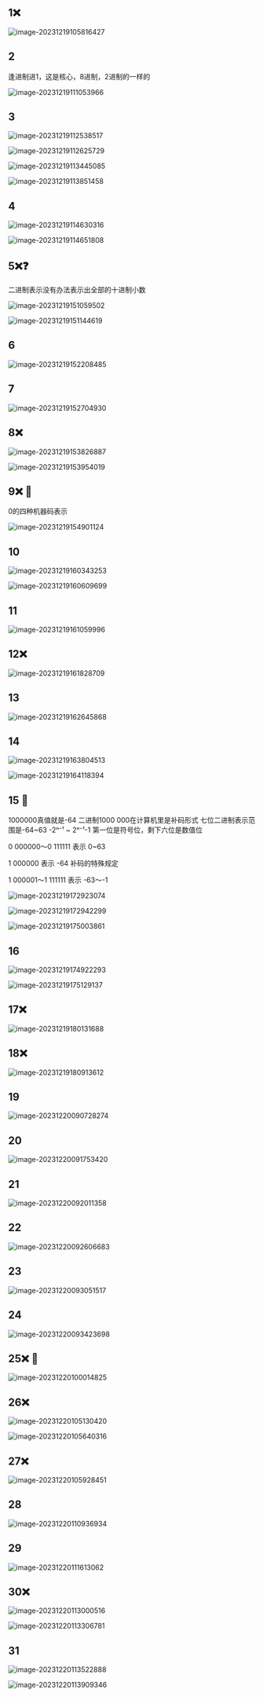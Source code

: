 ## 1❌

![image-20231219105816427](/Users/yuebinghui/Documents/program/github/note/images/image-20231219105816427.png)

## 2

逢进制进1，这是核心，8进制，2进制的一样的

![image-20231219111053966](/Users/yuebinghui/Documents/program/github/note/images/image-20231219111053966.png)

## 3

![image-20231219112538517](/Users/yuebinghui/Documents/program/github/note/images/image-20231219112538517.png)

![image-20231219112625729](/Users/yuebinghui/Documents/program/github/note/images/image-20231219112625729.png)

![image-20231219113445085](/Users/yuebinghui/Documents/program/github/note/images/image-20231219113445085.png)

![image-20231219113851458](/Users/yuebinghui/Documents/program/github/note/images/image-20231219113851458.png)

## 4

![image-20231219114630316](/Users/yuebinghui/Documents/program/github/note/images/image-20231219114630316.png)

![image-20231219114651808](/Users/yuebinghui/Documents/program/github/note/images/image-20231219114651808.png)

## 5❌❓

二进制表示没有办法表示出全部的十进制小数

![image-20231219151059502](/Users/yuebinghui/Documents/program/github/note/images/image-20231219151059502.png)

![image-20231219151144619](/Users/yuebinghui/Documents/program/github/note/images/image-20231219151144619.png)

## 6

![image-20231219152208485](/Users/yuebinghui/Documents/program/github/note/images/image-20231219152208485.png)

## 7

![image-20231219152704930](/Users/yuebinghui/Documents/program/github/note/images/image-20231219152704930.png)

## 8❌

![image-20231219153826887](/Users/yuebinghui/Documents/program/github/note/images/image-20231219153826887.png)

![image-20231219153954019](/Users/yuebinghui/Documents/program/github/note/images/image-20231219153954019.png)

## 9❌ 🌟 

0的四种机器码表示

![image-20231219154901124](/Users/yuebinghui/Documents/program/github/note/images/image-20231219154901124.png)

## 10

![image-20231219160343253](/Users/yuebinghui/Documents/program/github/note/images/image-20231219160343253.png)

![image-20231219160609699](/Users/yuebinghui/Documents/program/github/note/images/image-20231219160609699.png)

## 11

![image-20231219161059996](/Users/yuebinghui/Documents/program/github/note/images/image-20231219161059996.png)

## 12❌

![image-20231219161828709](/Users/yuebinghui/Documents/program/github/note/images/image-20231219161828709.png)

## 13

![image-20231219162645868](/Users/yuebinghui/Documents/program/github/note/images/image-20231219162645868.png)

## 14

![image-20231219163804513](/Users/yuebinghui/Documents/program/github/note/images/image-20231219163804513.png)

![image-20231219164118394](/Users/yuebinghui/Documents/program/github/note/images/image-20231219164118394.png)

## 15 🌟

1000000真值就是-64    二进制1000 000在计算机里是补码形式
七位二进制表示范围是-64~63   -2ⁿ⁻¹ ~ 2ⁿ⁻¹-1
第一位是符号位，剩下六位是数值位

0 000000～0 111111  表示  0~63

1 000000 表示  -64   补码的特殊规定

1 000001～1 111111  表示  -63～-1

![image-20231219172923074](/Users/yuebinghui/Documents/program/github/note/images/image-20231219172923074.png)

![image-20231219172942299](/Users/yuebinghui/Documents/program/github/note/images/image-20231219172942299.png)

![image-20231219175003861](/Users/yuebinghui/Documents/program/github/note/images/image-20231219175003861.png)

## 16

![image-20231219174922293](/Users/yuebinghui/Documents/program/github/note/images/image-20231219174922293.png)

![image-20231219175129137](/Users/yuebinghui/Documents/program/github/note/images/image-20231219175129137.png)

## 17❌

![image-20231219180131688](/Users/yuebinghui/Documents/program/github/note/images/image-20231219180131688.png)

## 18❌

![image-20231219180913612](/Users/yuebinghui/Documents/program/github/note/images/image-20231219180913612.png)

## 19

![image-20231220090728274](/Users/yuebinghui/Documents/program/github/note/images/image-20231220090728274.png)

## 20

![image-20231220091753420](/Users/yuebinghui/Documents/program/github/note/images/image-20231220091753420.png)

## 21

![image-20231220092011358](/Users/yuebinghui/Documents/program/github/note/images/image-20231220092011358.png)

## 22

![image-20231220092606683](/Users/yuebinghui/Documents/program/github/note/images/image-20231220092606683.png)

## 23

![image-20231220093051517](/Users/yuebinghui/Documents/program/github/note/images/image-20231220093051517.png)

## 24

![image-20231220093423698](/Users/yuebinghui/Documents/program/github/note/images/image-20231220093423698.png)

## 25❌ 🌟

![image-20231220100014825](/Users/yuebinghui/Documents/program/github/note/images/image-20231220100014825.png)

## 26❌

![image-20231220105130420](/Users/yuebinghui/Documents/program/github/note/images/image-20231220105130420.png)

![image-20231220105640316](/Users/yuebinghui/Documents/program/github/note/images/image-20231220105640316.png)

## 27❌

![image-20231220105928451](/Users/yuebinghui/Documents/program/github/note/images/image-20231220105928451.png)

## 28

![image-20231220110936934](/Users/yuebinghui/Documents/program/github/note/images/image-20231220110936934.png)

## 29

![image-20231220111613062](/Users/yuebinghui/Documents/program/github/note/images/image-20231220111613062.png)

## 30❌

![image-20231220113000516](/Users/yuebinghui/Documents/program/github/note/images/image-20231220113000516.png)

![image-20231220113306781](/Users/yuebinghui/Documents/program/github/note/images/image-20231220113306781.png)

## 31

![image-20231220113522888](/Users/yuebinghui/Documents/program/github/note/images/image-20231220113522888.png)

![image-20231220113909346](/Users/yuebinghui/Documents/program/github/note/images/image-20231220113909346.png)